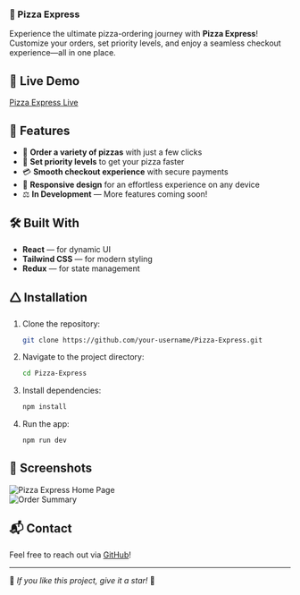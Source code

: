 ### 🍕 Pizza Express  

Experience the ultimate pizza-ordering journey with **Pizza Express**! Customize your orders, set priority levels, and enjoy a seamless checkout experience—all in one place.  

## 🚀 Live Demo  
[Pizza Express Live](https://pizza-express-navy.vercel.app/)  

## 🌟 Features  
- 🛒 **Order a variety of pizzas** with just a few clicks  
- 🎯 **Set priority levels** to get your pizza faster  
- 💳 **Smooth checkout experience** with secure payments  
- 📱 **Responsive design** for an effortless experience on any device  
- ⚖️ **In Development** — More features coming soon!  

## 🛠️ Built With  
- **React** — for dynamic UI  
- **Tailwind CSS** — for modern styling  
- **Redux** — for state management  

## 🛆 Installation  
1. Clone the repository:  
   ```bash
   git clone https://github.com/your-username/Pizza-Express.git
   ```  
2. Navigate to the project directory:  
   ```bash
   cd Pizza-Express
   ```  
3. Install dependencies:  
   ```bash
   npm install
   ```  
4. Run the app:  
   ```bash
   npm run dev
   ```  

## 📸 Screenshots  
![Pizza Express Home Page](public/home-page.png)  
![Order Summary](public/order-summary.png)  

## 📬 Contact  
Feel free to reach out via [GitHub](https://github.com/your-username)!  

---  

🌟 *If you like this project, give it a star!* 🚀
